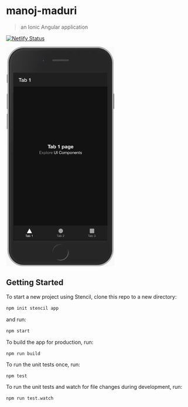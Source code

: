 # manoj-maduri

> an Ionic Angular application

[![Netlify Status](https://api.netlify.com/api/v1/badges/d241b005-d7e6-4ade-9783-6f181d5545c8/deploy-status)](https://app.netlify.com/sites/angryknuth/deploys)

<img src="src/assets/ionic-app.png" alt="ionicApp" height="600px">

## Getting Started

To start a new project using Stencil, clone this repo to a new directory:

```bash
npm init stencil app
```

and run:

```bash
npm start
```

To build the app for production, run:

```bash
npm run build
```

To run the unit tests once, run:

```
npm test
```

To run the unit tests and watch for file changes during development, run:

```
npm run test.watch
```

